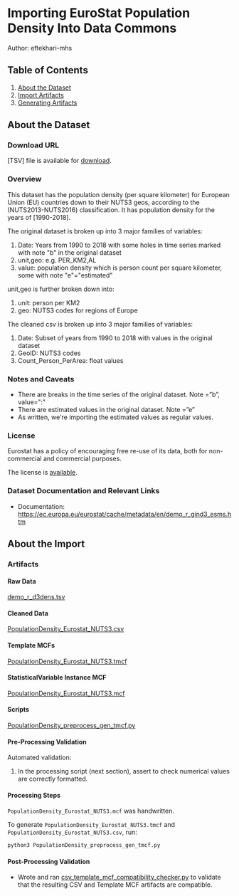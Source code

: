 # Importing EuroStat Population Density Into Data Commons
Author: eftekhari-mhs

## Table of Contents

1. [About the Dataset](#about-the-dataset)
1. [Import Artifacts](#import-artifacts)
1. [Generating Artifacts](#generating-artifacts)

## About the Dataset

### Download URL

[TSV] file is available for [download](https://ec.europa.eu/eurostat/estat-navtree-portlet-prod/BulkDownloadListing?file=data/demo_r_d3dens.tsv.gz).

### Overview

This dataset has the population density (per square kilometer) for European Union (EU) countries down to their NUTS3 geos, according to the (NUTS2013-NUTS2016) classification. It has population density for the years of [1990-2018].


The original dataset is broken up into 3 major families of variables:
1. Date: Years from 1990 to 2018 with some holes in time series marked with note "b" in the original dataset
2. unit,geo: e.g. PER_KM2,AL	
3. value: population density which is person count per square kilometer, some with note "e"="estimated"

unit,geo is further broken down into:
1. unit: person per KM2
2. geo: NUTS3 codes for regions of Europe

The cleaned csv is broken up into 3 major families of variables:
1. Date: Subset of years from 1990 to 2018 with values in the original dataset
2. GeoID: NUTS3 codes
3. Count_Person_PerArea: float values 

### Notes and Caveats

- There are breaks in the time series of the original dataset. Note =”b”, value=":"
- There are estimated values in the original dataset. Note =”e”
- As written, we're importing the estimated values as regular values.


### License

Eurostat has a policy of encouraging free re-use of its data, both for non-commercial and commercial purposes. 

The license is [available](https://ec.europa.eu/eurostat/about/policies/copyright).

### Dataset Documentation and Relevant Links 

- Documentation: <https://ec.europa.eu/eurostat/cache/metadata/en/demo_r_gind3_esms.htm>

## About the Import

### Artifacts

#### Raw Data
[demo_r_d3dens.tsv](./demo_r_d3dens.tsv)

#### Cleaned Data
[PopulationDensity_Eurostat_NUTS3.csv](./PopulationDensity_Eurostat_NUTS3.csv)

#### Template MCFs
[PopulationDensity_Eurostat_NUTS3.tmcf](./PopulationDensity_Eurostat_NUTS3.tmcf)

#### StatisticalVariable Instance MCF
[PopulationDensity_Eurostat_NUTS3.mcf](./PopulationDensity_Eurostat_NUTS3.mcf)

#### Scripts
[PopulationDensity_preprocess_gen_tmcf.py](./PopulationDensity_preprocess_gen_tmcf.py)

#### Pre-Processing Validation

Automated validation:
1. In the processing script (next section), assert to check numerical values are correctly formatted.

#### Processing Steps

`PopulationDensity_Eurostat_NUTS3.mcf` was handwritten.

To generate `PopulationDensity_Eurostat_NUTS3.tmcf` and `PopulationDensity_Eurostat_NUTS3.csv`, run:

```bash
python3 PopulationDensity_preprocess_gen_tmcf.py
```

#### Post-Processing Validation

- Wrote and ran
  [csv_template_mcf_compatibility_checker.py](./csv_template_mcf_compatibility_checker.py)
  to validate that the resulting CSV and Template MCF artifacts are
  compatible.
